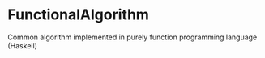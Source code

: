 # FunctionalAlgorithm
Common algorithm implemented in purely function programming language (Haskell)
